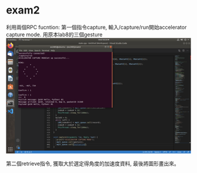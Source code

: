 # exam2
利用兩個RPC fucntion:
第一個指令capture, 輸入/capture/run開始accelerator capture mode.
用原本lab8的三個gesture
![image](https://github.com/yuchen0816/exam2/blob/main/截圖%202021-05-12%20下午5.24.49.png)

第二個retrieve指令,
獲取大於選定得角度的加速度資料,
最後將圖形畫出來。
